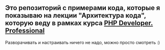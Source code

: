 ## Это репозиторий с примерами кода, которые я показываю на лекции "Архитектура кода", которую веду в рамках курса [PHP Developer. Professional](https://otus.ru/lessons/razrabotchik-php/?utm_source=github&utm_medium=free&utm_campaign=otus)

Разворачивать и настраивать ничего не надо, можно просто смотреть :) 